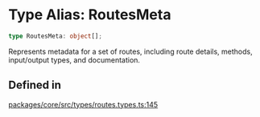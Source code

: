 # Type Alias: RoutesMeta

```ts
type RoutesMeta: object[];
```

Represents metadata for a set of routes, including route details, methods, input/output types, and documentation.

## Defined in

[packages/core/src/types/routes.types.ts:145](https://github.com/vramework/vramework/blob/effbb4c429219b23928f1b1f0fcdb2fd3899355c/packages/core/src/types/routes.types.ts#L145)

